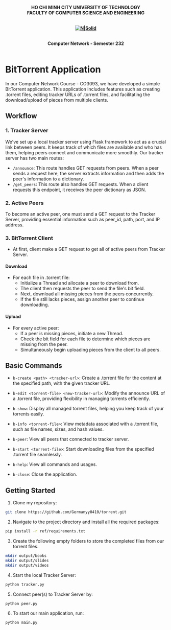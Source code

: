 <strong><div align="center">
HO CHI MINH CITY
UNIVERSITY OF TECHNOLOGY
<br />
FACULTY OF COMPUTER SCIENCE AND ENGINEERING
<br />
<br />

[![N|Solid](https://upload.wikimedia.org/wikipedia/commons/thumb/d/de/HCMUT_official_logo.png/238px-HCMUT_official_logo.png)](https://hcmut.edu.vn/)
<br /></strong>
<br />

**Computer Network - Semester 232**
<br/>
<br/>

</div>

# BitTorrent Application

In our Computer Network Course - CO3093, we have developed a simple BitTorrent application. This application includes features such as creating .torrent files, editing tracker URLs of .torrent files, and facilitating the download/upload of pieces from multiple clients.

## Workflow

### 1. Tracker Server

We've set up a local tracker server using Flask framework to act as a crucial link between peers. It keeps track of which files are available and who has them, helping peers connect and communicate more smoothly. Our tracker server has two main routes:

- ```/announce```: This route handles GET requests from peers. When a peer sends a request here, the server extracts information and then adds the peer's information to a dictionary.
- ```/get_peers```: This route also handles GET requests. When a client requests this endpoint, it receives the peer dictionary as JSON.

### 2. Active Peers

To become an active peer, one must send a GET request to the Tracker Server, providing essential information such as peer_id, path, port, and IP address.

### 3. BitTorrent Client

- At first, client make a GET request to get all of active peers from Tracker Server.

#### Download

- For each file in .torrent file:
  - Initialize a Thread and allocate a peer to download from.
  - The client then requests the peer to send the file's bit field.
  - Next, download all missing pieces from the peers concurrently.
  - If the file still lacks pieces, assign another peer to continue downloading.

#### Upload

- For every active peer:
  - If a peer is missing pieces, initiate a new Thread.
  - Check the bit field for each file to determine which pieces are missing from the peer.
  - Simultaneously begin uploading pieces from the client to all peers.

## Basic Commands

- ```b-create <path> <tracker-url>```: Create a .torrent file for the content at the specified path, with the given tracker URL.

- ```b-edit <torrent-file> <new-tracker-url>```: Modify the announce URL of a .torrent file, providing flexibility in managing torrents efficiently.

- ```b-show```: Display all managed torrent files, helping you keep track of your torrents easily.

- ```b-info <torrent-file>```: View metadata associated with a .torrent file, such as file names, sizes, and hash values.

- ```b-peer```: View all peers that connected to tracker server.

- ```b-start <torrent-file>```: Start downloading files from the specified .torrent file seamlessly.

- ```b-help```: View all commands and usages.

- ```b-close```: Close the application.

## Getting Started

1. Clone my repository:

```bash
git clone https://github.com/Germanyy0410/torrent.git
```

2. Navigate to the project directory and install all the required packages:

```bash
pip install -r ref/requirements.txt
```

3. Create the following empty folders to store the completed files from our torrent files.

```bash
mkdir output/books
mkdir output/slides
mkdir output/videos
```

4. Start the local Tracker Server:

```bash
python tracker.py
```

5. Connect peer(s) to Tracker Server by:

 ```bash
python peer.py
```

6. To start our main application, run:

 ```bash
python main.py
```
